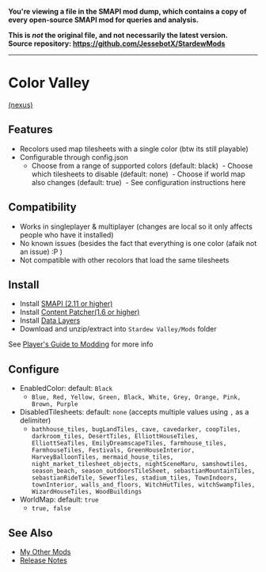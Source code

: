 **You're viewing a file in the SMAPI mod dump, which contains a copy of every open-source SMAPI mod
for queries and analysis.**

**This is _not_ the original file, and not necessarily the latest version.**  
**Source repository: https://github.com/JessebotX/StardewMods**

----

# Color Valley
[(nexus)](https://www.nexusmods.com/stardewvalley/mods/3854)

## Features
- Recolors used map tilesheets with a single color (btw its still playable)
- Configurable through config.json
  - Choose from a range of supported colors (default: black)
﻿﻿  - Choose which tilesheets to disable (default: none)
﻿﻿  - Choose if world map also changes (default: true)
﻿﻿  - See configuration instructions here

## Compatibility
- Works in singleplayer & multiplayer (changes are local so it only affects people who have it installed)
- No known issues (besides the fact that everything is one color (afaik not an issue) :P )
- Not compatible with other recolors that load the same tilesheets

## Install
- Install [SMAPI (2.11 or higher)](https://www.nexusmods.com/stardewvalley/mods/2400)
- Install [Content Patcher(1.6 or higher)](https://www.nexusmods.com/stardewvalley/mods/1915)
- Install [Data Layers](https://www.nexusmods.com/stardewvalley/mods/1691)
- Download and unzip/extract into ```Stardew Valley/Mods``` folder

See [Player's Guide to Modding](https://stardewvalleywiki.com/Modding:Player_Guide/Getting_Started) for more info

## Configure
- EnabledColor: default: ```Black```
  - ```Blue, Red, Yellow, Green, Black, White, Grey, Orange, Pink, Brown, Purple```
- DisabledTilesheets: default: ```none``` (accepts multiple values using ```,``` as a delimiter)
  - ```bathhouse_tiles, bugLandTiles, cave, cavedarker, coopTiles, darkroom_tiles, DesertTiles, ElliottHouseTiles, ElliottSeaTiles, EmilyDreamscapeTiles, farmhouse_tiles, FarmhouseTiles, Festivals, GreenHouseInterior, HarveyBalloonTiles, mermaid_house_tiles, night_market_tilesheet_objects, nightSceneMaru, samshowtiles, season_beach, season_outdoorsTileSheet, sebastianMountainTiles, sebastianRideTile, SewerTiles, stadium_tiles, TownIndoors, townInterior, walls_and_floors, WitchHutTiles, witchSwampTiles, WizardHouseTiles, WoodBuildings```
- WorldMap: default: ```true```
  - ```true, false```

## See Also
- [My Other Mods](https://www.nexusmods.com/users/55529772?tab=user+files)
- [Release Notes](changelog.md)